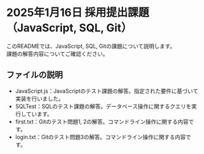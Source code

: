 # 2025年1月16日 採用提出課題（JavaScript, SQL, Git）
このREADMEでは、JavaScript, SQL, Gitの課題について説明します。<br>
課題の解答内容についてご確認ください。

## ファイルの説明
- JavaScript.js：JavaScriptのテスト課題の解答。指定された要件に基づいて実装を行いました。
- SQLTest：SQLのテスト課題の解答。データベース操作に関するクエリを実行しています。
- first.txt：Gitのテスト問題1, 2の解答。コマンドライン操作に関する内容です。
- login.txt：Gitのテスト問題3の解答。コマンドライン操作に関する内容です。
